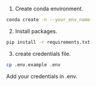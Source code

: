 

1. Create conda environment.
```bash
conda create -n --your_env_name
```

2. Install packages. 
```bash
pip install -r requirements.txt
```

3. create credentials file.
```bash
cp .env.example .env
```
Add your credentials in .env.

 
 
